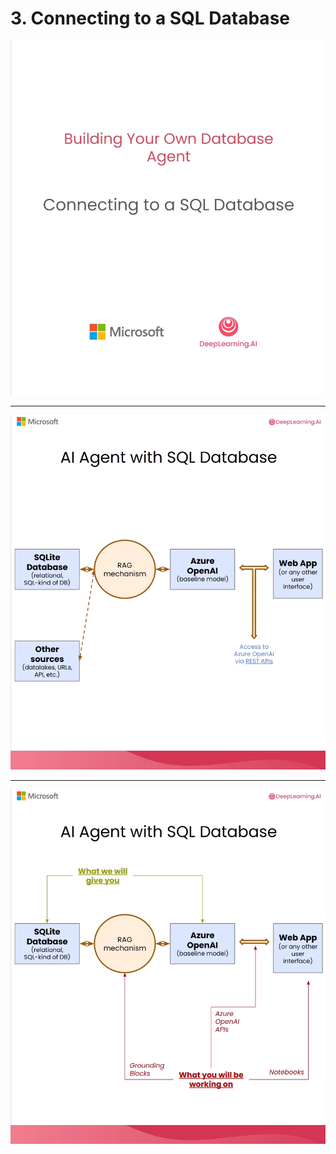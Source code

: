 # 3. Connecting to a SQL Database

![](Slides/videoframe_37251.png)

---

![](Slides/videoframe_65301.png)

---

![](Slides/videoframe_85709.png)

